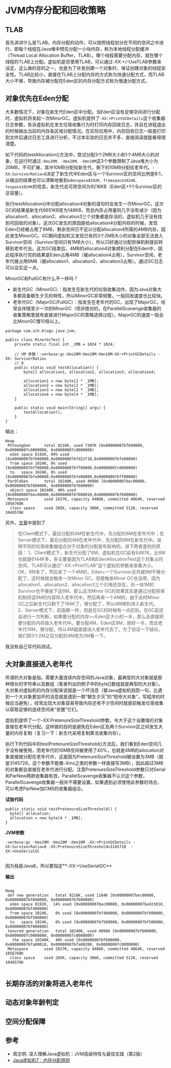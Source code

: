 # JVM内存分配和回收策略

## TLAB

首先讲讲什么是TLAB。内存分配的动作，可以按照线程划分在不同的空间之中进行，即每个线程在Java堆中预先分配一小块内存，称为本地线程分配缓冲（Thread Local Allocation Buffer，TLAB）。哪个线程需要分配内存，就在哪个线程的TLAB上分配。虚拟机是否使用TLAB，可以通过-XX:+/-UseTLAB参数来设定。这么做的目的之一，也是为了并发创建一个对象时，保证创建对象的线程安全性。TLAB比较小，直接在TLAB上分配内存的方式称为快速分配方式，而TLAB大小不够，导致内存被分配在Eden区的内存分配方式称为慢速分配方式。

## 对象优先在Eden分配


大多数情况下，对象在新生代Eden区中分配。当Eden区没有足够空间进行分配时，虚拟机将发起一次MinorGC。虚拟机提供了```-XX:+PrintGCDetails```这个收集器日志参数，告诉虚拟机在发生垃圾收集行为时打印内存回收日志，并且在进程退出的时候输出当前的内存各区域分配情况。在实际应用中，内存回收日志一般是打印到文件后通过日志工具进行分析，不过本实验的日志并不多，直接阅读就能看得很清楚。

如下代码的testAllocation()方法中，尝试分配3个2MB大小和1个4MB大小的对象，在运行时通过```-Xms20M、-Xmx20M、-Xmn10M```这3个参数限制了Java堆大小为20MB，不可扩展，其中10MB分配给新生代，剩下的10MB分配给老年代。```-XX:SurvivorRatio=8```决定了新生代中Eden区与一个Survivor区的空间比例是8:1，从输出的结果也可以清晰地看到```edenspace8192K、fromspace1024K、tospace1024K```的信息，新生代总可用空间为9216KB（Eden区+1个Survivor区的总容量）。

执行testAllocation()中分配allocation4对象的语句时会发生一次MinorGC，这次GC的结果是新生代6651KB变为148KB，而总内存占用量则几乎没有减少（因为allocation1、allocation2、allocation3三个对象都是存活的，虚拟机几乎没有找到可回收的对象）。这次GC发生的原因是给allocation4分配内存的时候，发现Eden已经被占用了6MB，剩余空间已不足以分配allocation4所需的4MB内存，因此发生MinorGC。GC期间虚拟机又发现已有的3个2MB大小的对象全部无法放入Survivor空间（Survivor空间只有1MB大小），所以只好通过分配担保机制提前转移到老年代去。这次GC结束后，4MB的allocation4对象顺利分配在Eden中，因此程序执行完的结果是Eden占用4MB（被allocation4占用），Survivor空闲，老年代被占用6MB（被allocation1、allocation2、allocation3占用）。通过GC日志可以证实这一点。

MinorGC和FullGC有什么不一样吗？

- 新生代GC（MinorGC）：指发生在新生代的垃圾收集动作，因为Java对象大多都具备朝生夕灭的特性，所以MinorGC非常频繁，一般回收速度也比较快。
- 老年代GC（MajorGC/FullGC）：指发生在老年代的GC，出现了MajorGC，经常会伴随至少一次的MinorGC（但非绝对的，在ParallelScavenge收集器的收集策略里就有直接进行MajorGC的策略选择过程）。MajorGC的速度一般会比MinorGC慢10倍以上。



```
package com.zch.blogs.java.jvm;

public class MinorGcTest {
	private static final int _1MB = 1024 * 1024;

	// VM 参数：-verbose:gc-Xms20M-Xmx20M-Xmn10M-XX:+PrintGCDetails -XX: SurvivorRatio=
	// 8
	public static void testAllocation() {
		byte[] allocation1, allocation2, allocation3, allocation4;

		allocation1 = new byte[2 * _1MB];
		allocation2 = new byte[2 * _1MB];
		allocation3 = new byte[2 * _1MB];
		allocation4 = new byte[4 * _1MB];
	}

	public static void main(String[] args) {
		testAllocation();
	}
}

```


输出：

```
Heap
 PSYoungGen      total 9216K, used 7307K [0x00000007bf600000, 0x00000007c0000000, 0x00000007c0000000)
  eden space 8192K, 89% used [0x00000007bf600000,0x00000007bfd22f18,0x00000007bfe00000)
  from space 1024K, 0% used [0x00000007bff00000,0x00000007bff00000,0x00000007c0000000)
  to   space 1024K, 0% used [0x00000007bfe00000,0x00000007bfe00000,0x00000007bff00000)
 ParOldGen       total 10240K, used 4096K [0x00000007bec00000, 0x00000007bf600000, 0x00000007bf600000)
  object space 10240K, 40% used [0x00000007bec00000,0x00000007bf000010,0x00000007bf600000)
 Metaspace       used 2637K, capacity 4486K, committed 4864K, reserved 1056768K
  class space    used 285K, capacity 386K, committed 512K, reserved 1048576K
```

另外，[文章](https://www.cnblogs.com/xrq730/p/4841177.html)中提到了
>在Client模式下，最后分配的4M在新生代中，先分配的6M在老年代中；在Server模式下，最后分配的4M在老年代中，先分配的6M在新生代中。说明不同的垃圾收集器组合对于对象的分配是有影响的。讲下两者差别的原因：
>1、Client模式下，新生代分配了6M，虚拟机在GC前有6487K，比6M也就是6144K多，多主要是因为TLAB和EdenAllocationTest这个对象占的空间，TLAB可以通过“-XX:+PrintTLAB”这个虚拟机参数来查看大小。OK，6M多了，然后来了一个4M的，Eden+一个Survivor总共就9M不够分配了，这时候就会触发一次Minor GC。但是触发Minor GC也没用，因为allocation1、allocation2、allocation3三个引用还存在，另一块1M的Survivor也不够放下这6M，那么这次Minor GC的效果其实是通过分配担保机制将这6M的内容转入老年代中。然后再来一个4M的，由于此时Minor GC之后新生代只剩下了194K了，够分配了，所以4M顺利进入新生代。
>2、Server模式下，前面都一样，但是在GC的时候有一点区别。在GC前还会进行一次判断，如果要分配的内存>=Eden区大小的一半，那么会直接把要分配的内存放入老年代中。要分配4M，Eden区8M，刚好一半，而且老年代10M，够分配，所以4M就直接进入老年代去了。为了验证一下结论，我们把3个2M之后分配的4M改为3M看一下。

我没有自己写代码测试。

## 大对象直接进入老年代

所谓的大对象是指，需要大量连续内存空间的Java对象，最典型的大对象就是那种很长的字符串以及数组（笔者列出的例子中的byte[]数组就是典型的大对象）。大对象对虚拟机的内存分配来说就是一个坏消息（替Java虚拟机抱怨一句，比遇到一个大对象更加坏的消息就是遇到一群“朝生夕灭”的“短命大对象”，写程序的时候应当避免），经常出现大对象容易导致内存还有不少空间时就提前触发垃圾收集以获取足够的连续空间来“安置”它们。

虚拟机提供了一个-XX:PretenureSizeThreshold参数，令大于这个设置值的对象直接在老年代分配。这样做的目的是避免在Eden区及两个Survivor区之间发生大量的内存复制（复习一下：新生代采用复制算法收集内存）。

执行下列代码中的testPretenureSizeThreshold()方法后，我们看到Eden空间几乎没有被使用，而老年代的10MB空间被使用了40%，也就是4MB的allocation对象直接就分配在老年代中，这是因为PretenureSizeThreshold被设置为3MB（就是3145728，这个参数不能像-Xmx之类的参数一样直接写3MB），因此超过3MB的对象都会直接在老年代进行分配。注意PretenureSizeThreshold参数只对Serial和ParNew两款收集器有效，ParallelScavenge收集器不认识这个参数，ParallelScavenge收集器一般并不需要设置。如果遇到必须使用此参数的场合，可以考虑ParNew加CMS的收集器组合。


**试验代码**

```
public static void testPretenureSizeThreshold() {
  byte[] allocation;
  allocation = new byte[4 * _1MB];
}
```
**JVM参数**

```
-verbose:gc -Xms20M -Xmx20M -Xmn10M -XX:+PrintGCDetails -XX:SurvivorRatio=8 -XX:PretenureSizeThreshold=3145728  -XX:+UseSerialGC


```

因为我是Java8，所以要指定**-XX:+UseSerialGC**

**输出**

```

Heap
 def new generation   total 9216K, used 1164K [0x00000007bec00000, 0x00000007bf600000, 0x00000007bf600000)
  eden space 8192K,  14% used [0x00000007bec00000, 0x00000007bed23018, 0x00000007bf400000)
  from space 1024K,   0% used [0x00000007bf400000, 0x00000007bf400000, 0x00000007bf500000)
  to   space 1024K,   0% used [0x00000007bf500000, 0x00000007bf500000, 0x00000007bf600000)
 tenured generation   total 10240K, used 4096K [0x00000007bf600000, 0x00000007c0000000, 0x00000007c0000000)
   the space 10240K,  40% used [0x00000007bf600000, 0x00000007bfa00010, 0x00000007bfa00200, 0x00000007c0000000)
 Metaspace       used 2637K, capacity 4486K, committed 4864K, reserved 1056768K
  class space    used 285K, capacity 386K, committed 512K, reserved 1048576K


```

## 长期存活的对象将进入老年代

## 动态对象年龄判定

## 空间分配保障


## 参考

- 周志明. 深入理解Java虚拟机：JVM高级特性与最佳实践（第2版）
- [Java虚拟机7：内存分配原则](https://www.cnblogs.com/xrq730/p/4841177.html)
